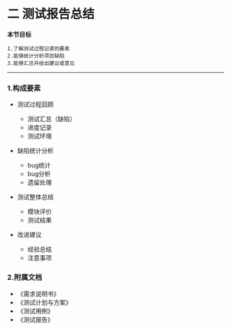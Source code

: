 # 二 测试报告总结 

**本节目标**

```
1.了解测试过程记录的要素
2.能够统计分析项目缺陷
3.能够汇总并给出建议或意见
```

---

### 1.构成要素

- 测试过程回顾
  - 测试汇总（缺陷）
  - 进度记录
  - 测试环境

- 缺陷统计分析
  - bug统计
  - bug分析
  - 遗留处理
- 测试整体总结
  - 模块评价
  - 测试结果
- 改进建议
  - 经验总结
  - 注意事项

### 2.附属文档

- 《需求说明书》
- 《测试计划与方案》
- 《测试用例》
- 《测试报告》

